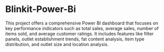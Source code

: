 # Blinkit-Power-Bi
This project offers a comprehensive Power BI dashboard that focuses on key performance indicators such as total sales, average sales, number of items sold, and average customer ratings. It includes features like filter panels, outlet establishment trends, fat content analysis, item type distribution, and outlet size and location analysis.
